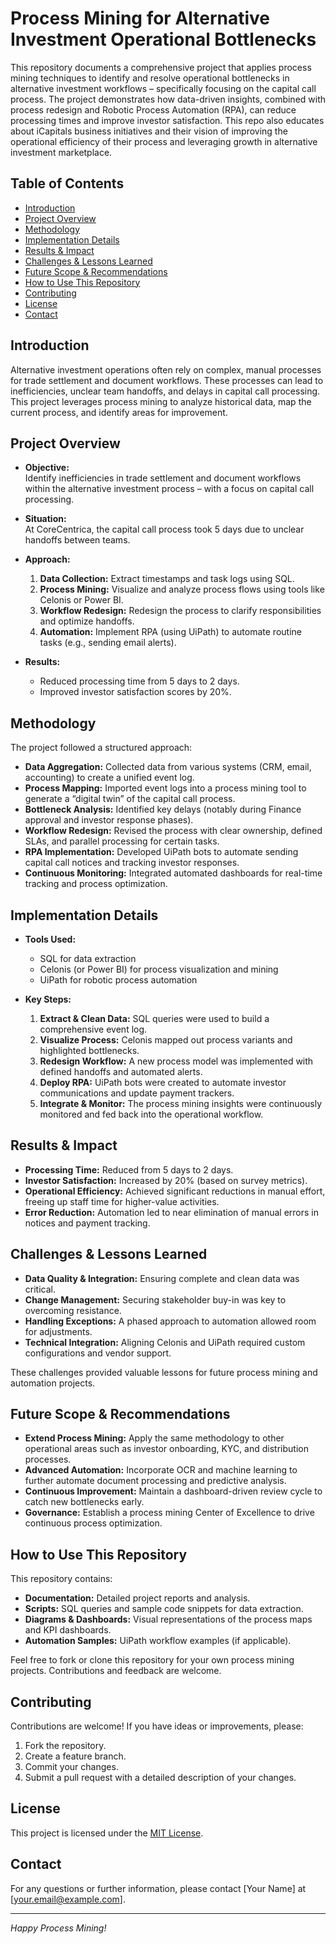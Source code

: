 # Process Mining for Alternative Investment Operational Bottlenecks

This repository documents a comprehensive project that applies process mining techniques to identify and resolve operational bottlenecks in alternative investment workflows – specifically focusing on the capital call process. The project demonstrates how data-driven insights, combined with process redesign and Robotic Process Automation (RPA), can reduce processing times and improve investor satisfaction.
This repo also educates about iCapitals business initiatives and their vision of improving the operational efficiency of their process and leveraging growth in alternative investment marketplace.

## Table of Contents

- [Introduction](#introduction)
- [Project Overview](#project-overview)
- [Methodology](#methodology)
- [Implementation Details](#implementation-details)
- [Results & Impact](#results--impact)
- [Challenges & Lessons Learned](#challenges--lessons-learned)
- [Future Scope & Recommendations](#future-scope--recommendations)
- [How to Use This Repository](#how-to-use-this-repository)
- [Contributing](#contributing)
- [License](#license)
- [Contact](#contact)

## Introduction

Alternative investment operations often rely on complex, manual processes for trade settlement and document workflows. These processes can lead to inefficiencies, unclear team handoffs, and delays in capital call processing. This project leverages process mining to analyze historical data, map the current process, and identify areas for improvement.

## Project Overview

- **Objective:**  
  Identify inefficiencies in trade settlement and document workflows within the alternative investment process – with a focus on capital call processing.

- **Situation:**  
  At CoreCentrica, the capital call process took 5 days due to unclear handoffs between teams.

- **Approach:**  
  1. **Data Collection:** Extract timestamps and task logs using SQL.
  2. **Process Mining:** Visualize and analyze process flows using tools like Celonis or Power BI.
  3. **Workflow Redesign:** Redesign the process to clarify responsibilities and optimize handoffs.
  4. **Automation:** Implement RPA (using UiPath) to automate routine tasks (e.g., sending email alerts).

- **Results:**  
  - Reduced processing time from 5 days to 2 days.
  - Improved investor satisfaction scores by 20%.

## Methodology

The project followed a structured approach:
- **Data Aggregation:** Collected data from various systems (CRM, email, accounting) to create a unified event log.
- **Process Mapping:** Imported event logs into a process mining tool to generate a “digital twin” of the capital call process.
- **Bottleneck Analysis:** Identified key delays (notably during Finance approval and investor response phases).
- **Workflow Redesign:** Revised the process with clear ownership, defined SLAs, and parallel processing for certain tasks.
- **RPA Implementation:** Developed UiPath bots to automate sending capital call notices and tracking investor responses.
- **Continuous Monitoring:** Integrated automated dashboards for real-time tracking and process optimization.

## Implementation Details

- **Tools Used:**  
  - SQL for data extraction  
  - Celonis (or Power BI) for process visualization and mining  
  - UiPath for robotic process automation

- **Key Steps:**  
  1. **Extract & Clean Data:** SQL queries were used to build a comprehensive event log.
  2. **Visualize Process:** Celonis mapped out process variants and highlighted bottlenecks.
  3. **Redesign Workflow:** A new process model was implemented with defined handoffs and automated alerts.
  4. **Deploy RPA:** UiPath bots were created to automate investor communications and update payment trackers.
  5. **Integrate & Monitor:** The process mining insights were continuously monitored and fed back into the operational workflow.

## Results & Impact

- **Processing Time:** Reduced from 5 days to 2 days.
- **Investor Satisfaction:** Increased by 20% (based on survey metrics).
- **Operational Efficiency:** Achieved significant reductions in manual effort, freeing up staff time for higher-value activities.
- **Error Reduction:** Automation led to near elimination of manual errors in notices and payment tracking.

## Challenges & Lessons Learned

- **Data Quality & Integration:** Ensuring complete and clean data was critical.
- **Change Management:** Securing stakeholder buy-in was key to overcoming resistance.
- **Handling Exceptions:** A phased approach to automation allowed room for adjustments.
- **Technical Integration:** Aligning Celonis and UiPath required custom configurations and vendor support.

These challenges provided valuable lessons for future process mining and automation projects.

## Future Scope & Recommendations

- **Extend Process Mining:** Apply the same methodology to other operational areas such as investor onboarding, KYC, and distribution processes.
- **Advanced Automation:** Incorporate OCR and machine learning to further automate document processing and predictive analysis.
- **Continuous Improvement:** Maintain a dashboard-driven review cycle to catch new bottlenecks early.
- **Governance:** Establish a process mining Center of Excellence to drive continuous process optimization.

## How to Use This Repository

This repository contains:
- **Documentation:** Detailed project reports and analysis.
- **Scripts:** SQL queries and sample code snippets for data extraction.
- **Diagrams & Dashboards:** Visual representations of the process maps and KPI dashboards.
- **Automation Samples:** UiPath workflow examples (if applicable).

Feel free to fork or clone this repository for your own process mining projects. Contributions and feedback are welcome.

## Contributing

Contributions are welcome! If you have ideas or improvements, please:
1. Fork the repository.
2. Create a feature branch.
3. Commit your changes.
4. Submit a pull request with a detailed description of your changes.

## License

This project is licensed under the [MIT License](LICENSE).

## Contact

For any questions or further information, please contact [Your Name] at [your.email@example.com].

---

*Happy Process Mining!*
